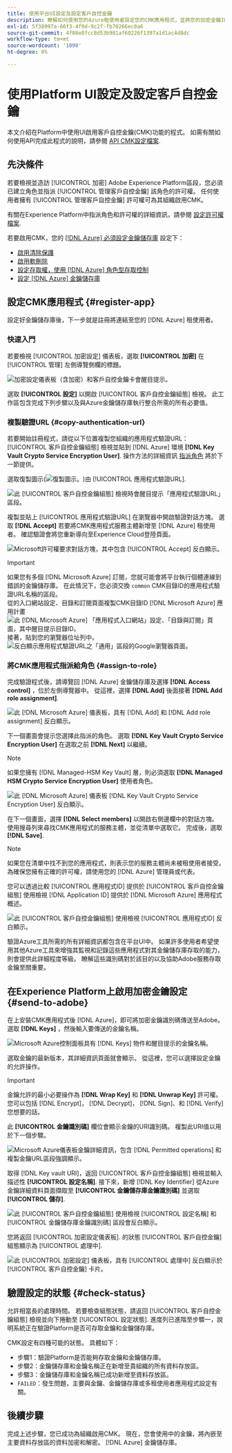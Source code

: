```yaml
---
title: 使用平台UI設定及設定客戶自控金鑰
description: 瞭解如何使用您的Azure租使用者設定您的CMK應用程式，並將您的加密金鑰ID傳送至Adobe Experience Platform。
exl-id: 5f38997a-66f3-4f9d-9c2f-fb70266ec0a6
source-git-commit: 4f08e8fcc8d53b981af60226f1397a1d1ac4d8dc
workflow-type: tm+mt
source-wordcount: '1090'
ht-degree: 0%

---
```


# 使用Platform UI設定及設定客戶自控金鑰

本文介紹在Platform中使用UI啟用客戶自控金鑰(CMK)功能的程式。 如需有關如何使用API完成此程式的說明，請參閱 [API CMK設定檔案](./api-set-up.md).

## 先決條件

若要檢視並造訪 [!UICONTROL 加密] Adobe Experience Platform區段，您必須已建立角色並指派 [!UICONTROL 管理客戶自控金鑰] 該角色的許可權。 任何使用者擁有 [!UICONTROL 管理客戶自控金鑰] 許可權可為其組織啟用CMK。

有關在Experience Platform中指派角色和許可權的詳細資訊，請參閱 [設定許可權檔案](https://experienceleague.adobe.com/docs/platform-learn/getting-started-for-data-architects-and-data-engineers/configure-permissions.html).

若要啟用CMK，您的 [[!DNL Azure] 必須設定金鑰儲存庫](./azure-key-vault-config.md) 設定下：

* [啟用清除保護](https://learn.microsoft.com/en-us/azure/key-vault/general/soft-delete-overview#purge-protection)
* [啟用軟刪除](https://learn.microsoft.com/en-us/azure/key-vault/general/soft-delete-overview)
* [設定存取權，使用 [!DNL Azure] 角色型存取控制](https://learn.microsoft.com/en-us/azure/role-based-access-control/)
* [設定 [!DNL Azure] 金鑰儲存庫](./azure-key-vault-config.md)

## 設定CMK應用程式 {#register-app}

設定好金鑰儲存庫後，下一步就是註冊將連結至您的 [!DNL Azure] 租使用者。

### 快速入門

若要檢視 [!UICONTROL 加密設定] 儀表板，選取 **[!UICONTROL 加密]** 在 [!UICONTROL 管理] 左側導覽側欄的標題。

![加密設定儀表板（含加密）和客戶自控金鑰卡會醒目提示。](../../images/governance-privacy-security/customer-managed-keys/encryption-configraion.png)

選取 **[!UICONTROL 設定]** 以開啟 [!UICONTROL 客戶自控金鑰組態] 檢視。 此工作區包含完成下列步驟以及與Azure金鑰儲存庫執行整合所需的所有必要值。

### 複製驗證URL {#copy-authentication-url}

若要開始註冊程式，請從以下位置複製您組織的應用程式驗證URL： [!UICONTROL 客戶自控金鑰組態] 檢視並貼到 [!DNL Azure] 環境 **[!DNL Key Vault Crypto Service Encryption User]**. 操作方法的詳細資訊 [指派角色](#assign-to-role) 將於下一節提供。

選取復製圖示(![復製圖示。](../../images/governance-privacy-security/customer-managed-keys/copy-icon.png))由 [!UICONTROL 應用程式驗證URL].

![此 [!UICONTROL 客戶自控金鑰組態] 檢視時會醒目提示「應用程式驗證URL」區段。](../../images/governance-privacy-security/customer-managed-keys/application-authentication-url.png)

複製並貼上 [!UICONTROL 應用程式驗證URL] 在瀏覽器中開啟驗證對話方塊。 選取 **[!DNL Accept]** 若要將CMK應用程式服務主體新增至 [!DNL Azure] 租使用者。 確認驗證會將您重新導向至Experience Cloud登陸頁面。

![Microsoft許可權要求對話方塊，其中包含 [!UICONTROL Accept] 反白顯示。](../../images/governance-privacy-security/customer-managed-keys/app-permission.png)

>[!IMPORTANT]
>
>如果您有多個 [!DNL Microsoft Azure] 訂閱，您就可能會將平台執行個體連線到錯誤的金鑰儲存庫。 在此情況下，您必須交換 `common` CMK目錄ID的應用程式驗證URL名稱的區段。<br>從的入口網站設定、目錄和訂閱頁面複製CMK目錄ID [!DNL Microsoft Azure] 應用計畫<br>![此 [!DNL Microsoft Azure] 「應用程式入口網站」設定、「目錄與訂閱」頁面，其中醒目提示目錄ID。](../../images/governance-privacy-security/customer-managed-keys/directory-id.png)<br>接著，貼到您的瀏覽器位址列中。<br>![反白顯示應用程式驗證URL之「通用」區段的Google瀏覽器頁面。](../../images/governance-privacy-security/customer-managed-keys/common-url-section.png)

### 將CMK應用程式指派給角色 {#assign-to-role}

完成驗證程式後，請導覽回 [!DNL Azure] 金鑰儲存庫及選擇 **[!DNL Access control]** ，位於左側導覽器中。 從這裡，選擇 **[!DNL Add]** 後面接著 **[!DNL Add role assignment]**.

![此 [!DNL Microsoft Azure] 儀表板，具有 [!DNL Add] 和 [!DNL Add role assignment] 反白顯示。](../../images/governance-privacy-security/customer-managed-keys/add-role-assignment.png)

下一個畫面會提示您選擇此指派的角色。 選取 **[!DNL Key Vault Crypto Service Encryption User]** 在選取之前 **[!DNL Next]** 以繼續。

>[!NOTE]
>
>如果您擁有 [!DNL Managed-HSM Key Vault] 層，則必須選取 **[!DNL Managed HSM Crypto Service Encryption User]** 使用者角色。

![此 [!DNL Microsoft Azure] 儀表板 [!DNL Key Vault Crypto Service Encryption User] 反白顯示。](../../images/governance-privacy-security/customer-managed-keys/select-role.png)

在下一個畫面，選擇 **[!DNL Select members]** 以開啟右側邊欄中的對話方塊。 使用搜尋列來尋找CMK應用程式的服務主體，並從清單中選取它。 完成後，選取 **[!DNL Save]**.

>[!NOTE]
>
>如果您在清單中找不到您的應用程式，則表示您的服務主體尚未被租使用者接受。 為確保您擁有正確的許可權，請使用您的 [!DNL Azure] 管理員或代表。

您可以透過比較 [!UICONTROL 應用程式ID] 提供於 [!UICONTROL 客戶自控金鑰組態] 使用檢視 [!DNL Application ID] 提供於 [!DNL Microsoft Azure] 應用程式概述。

![此 [!UICONTROL 客戶自控金鑰組態] 使用檢視 [!UICONTROL 應用程式ID] 反白顯示。](../../images/governance-privacy-security/customer-managed-keys/application-id.png)

驗證Azure工具所需的所有詳細資訊都包含在平台UI中。 如果許多使用者希望使用其他Azure工具來增強其監視和記錄這些應用程式對其金鑰儲存庫存取的能力，則會提供此詳細程度等級。 瞭解這些識別碼對於該目的以及協助Adobe服務存取金鑰至關重要。

## 在Experience Platform上啟用加密金鑰設定 {#send-to-adobe}

在上安裝CMK應用程式後 [!DNL Azure]，即可將加密金鑰識別碼傳送至Adobe。 選取 **[!DNL Keys]** ，然後輸入要傳送的金鑰名稱。

![Microsoft Azure控制面板具有 [!DNL Keys] 物件和醒目提示的金鑰名稱。](../../images/governance-privacy-security/customer-managed-keys/select-key.png)

選取金鑰的最新版本，其詳細資訊頁面就會顯示。 從這裡，您可以選擇設定金鑰的允許操作。

>[!IMPORTANT]
>
>金鑰允許的最小必要操作為 **[!DNL Wrap Key]** 和 **[!DNL Unwrap Key]** 許可權。 您可以包括 [!DNL Encrypt]， [!DNL Decrypt]， [!DNL Sign]、和 [!DNL Verify] 您想要的話。

此 **[!UICONTROL 金鑰識別碼]** 欄位會顯示金鑰的URI識別碼。 複製此URI值以用於下一個步驟。

![Microsoft Azure儀表板金鑰詳細資訊，包含 [!DNL Permitted operations] 和複製金鑰URL區段強調顯示。](../../images/governance-privacy-security/customer-managed-keys/copy-key-url.png)

取得 [!DNL Key vault URI]，返回 [!UICONTROL 客戶自控金鑰組態] 檢視並輸入描述性 **[!UICONTROL 設定名稱]**. 接下來，新增 [!DNL Key Identifier] 從Azure金鑰詳細資料頁面擷取至 **[!UICONTROL 金鑰儲存庫金鑰識別碼]** 並選取 **[!UICONTROL 儲存]**.

![此 [!UICONTROL 客戶自控金鑰組態] 使用檢視 [!UICONTROL 設定名稱] 和 [!UICONTROL 金鑰儲存庫金鑰識別碼] 區段會反白顯示。](../../images/governance-privacy-security/customer-managed-keys/configuration-name.png)

您將返回 [!UICONTROL 加密設定儀表板]. 的狀態 [!UICONTROL 客戶自控金鑰] 組態顯示為 [!UICONTROL 處理中].

![此 [!UICONTROL 加密設定] 儀表板，具有 [!UICONTROL 處理中] 反白顯示於 [!UICONTROL 客戶自控金鑰] 卡片。](../../images/governance-privacy-security/customer-managed-keys/processing.png)

## 驗證設定的狀態 {#check-status}

允許相當長的處理時間。 若要檢查組態狀態，請返回 [!UICONTROL 客戶自控金鑰組態] 檢視並向下捲動至 [!UICONTROL 設定狀態]. 進度列已進階至步驟一，說明系統正在驗證Platform是否可存取金鑰和金鑰儲存庫。

CMK設定有四種可能的狀態。 具體如下：

* 步驟1：驗證Platform是否能夠存取金鑰和金鑰儲存庫。
* 步驟2：金鑰儲存庫和金鑰名稱正在新增至貴組織的所有資料存放區。
* 步驟3：金鑰儲存庫和金鑰名稱已成功新增至資料存放區。
* `FAILED`：發生問題，主要與金鑰、金鑰儲存庫或多租使用者應用程式設定有關。

## 後續步驟

完成上述步驟，您已成功為組織啟用CMK。 現在，您會使用中的金鑰，將內嵌至主要資料存放區的資料加密和解密。 [!DNL Azure] 金鑰儲存庫。
